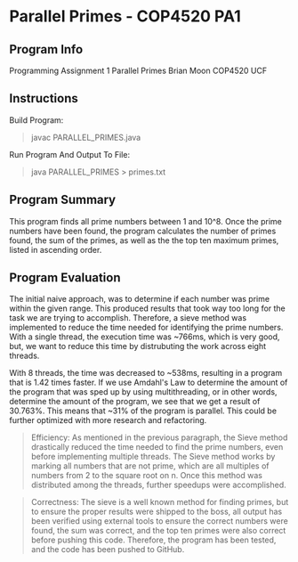 # Parallel Primes - COP4520 PA1

## Program Info

Programming Assignment 1
Parallel Primes
Brian Moon
COP4520
UCF

## Instructions

Build Program: 
> javac PARALLEL_PRIMES.java

Run Program And Output To File: 
> java PARALLEL_PRIMES > primes.txt

## Program Summary

This program finds all prime numbers between 1 and 10^8. Once the prime numbers have been found, the program calculates the number of primes found, the sum of the primes, as well as the the top ten maximum primes, listed in ascending order.

## Program Evaluation

The initial naive approach, was to determine if each number was prime within the given range. This produced results that took way too long for the task we are trying to accomplish. Therefore, a sieve method was implemented to reduce the time needed for identifying the prime numbers. With a single thread, the execution time was ~766ms, which is very good, but, we want to reduce this time by distrubuting the work across eight threads.

With 8 threads, the time was decreased to ~538ms, resulting in a program that is 1.42 times faster. If we use Amdahl's Law to determine the amount of the program that was sped up by using multithreading, or in other words, determine the amount of the program, we see that we get a result of 30.763%. This means that ~31% of the program is parallel. This could be further optimized with more research and refactoring.

> Efficiency: As mentioned in the previous paragraph, the Sieve method drastically reduced the time needed to find the prime numbers, even before implementing multiple threads. The Sieve method works by marking all numbers that are not prime, which are all multiples of numbers from 2 to the square root on n. Once this method was distributed among the threads, further speedups were accomplished.

> Correctness: The sieve is a well known method for finding primes, but to ensure the proper results were shipped to the boss, all output has been verified using external tools to ensure the correct numbers were found, the sum was correct, and the top ten primes were also correct before pushing this code. Therefore, the program has been tested, and the code has been pushed to GitHub.
